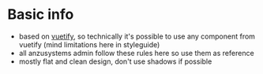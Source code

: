 # Basic info

- based on [vuetify](https://vuetifyjs.com/), so technically it's possible to use any component from vuetify (mind limitations here in styleguide)
- all anzusystems admin follow these rules here so use them as reference
- mostly flat and clean design, don't use shadows if possible

